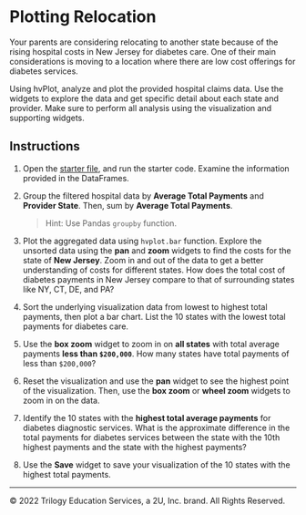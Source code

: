 # Plotting Relocation

Your parents are considering relocating to another state because of the rising hospital costs in New Jersey for diabetes care. One of their main considerations is moving to a location where there are low cost offerings for diabetes services.

Using hvPlot, analyze and plot the provided hospital claims data. Use the widgets to explore the data and get specific detail about each state and provider. Make sure to perform all analysis using the visualization and supporting widgets.

## Instructions

1. Open the [starter file](Unsolved/hvplot_widgets.ipynb), and run the starter code. Examine the information provided in the DataFrames.

2. Group the filtered hospital data by **Average Total Payments** and **Provider State**. Then, sum by **Average Total Payments**.

    > Hint: Use Pandas `groupby` function.

3. Plot the aggregated data using `hvplot.bar` function. Explore the unsorted data using the **pan** and **zoom** widgets to find the costs for the state of **New Jersey**. Zoom in and out of the data to get a better understanding of costs for different states.  How does the total cost of diabetes payments in New Jersey compare to that of surrounding states like NY, CT, DE, and PA?

4. Sort the underlying visualization data from lowest to highest total payments, then plot a bar chart. List the 10 states with the lowest total payments for diabetes care.

5. Use the **box zoom** widget to zoom in on **all states** with total average payments **less than `$200,000`**. How many states have total payments of less than `$200,000`?

6. Reset the visualization and use the **pan** widget to see the highest point of the visualization. Then, use the **box zoom** or **wheel zoom** widgets to zoom in on the data.

7. Identify the 10 states with the **highest total average payments** for diabetes diagnostic services. What is the approximate difference in the total payments for diabetes services between the state with the 10th highest payments and the state with the highest payments?

8. Use the **Save** widget to save your visualization of the 10 states with the highest total payments.


- - -

© 2022 Trilogy Education Services, a 2U, Inc. brand. All Rights Reserved.
